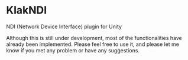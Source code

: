 # KlakNDI

NDI (Network Device Interface) plugin for Unity

Although this is still under development, most of the functionalities have already been implemented.
Please feel free to use it, and please let me know if you met any problem or have any suggestions.
